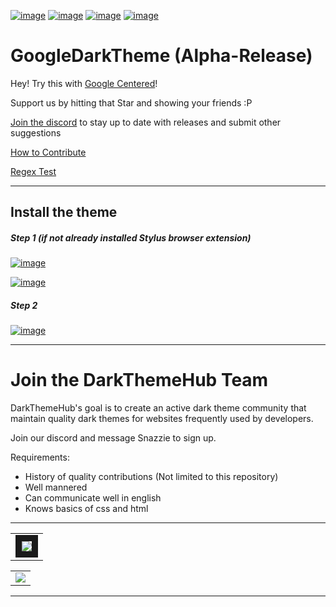 [![image](https://img.shields.io/github/v/release/Darkthemehub/GoogleDarkTheme?style=flat-square)](https://github.com/DarkThemeHub/GoogleDarkTheme/releases/latest)
[![image](https://img.shields.io/github/release-date/darkthemehub/GoogleDarkTheme?color=%23DD7A00&label=Last%20updated&style=flat-square)](https://github.com/DarkThemeHub/GoogleDarkTheme/releases)
[![image](https://img.shields.io/github/contributors/DarkThemehub/GoogleDarkTheme?style=flat-square)](https://github.com/DarkThemeHub/GithubDarkTheme/graphs/contributors)
[![image](https://img.shields.io/github/size/Darkthemehub/GoogleDarkTheme/Generated/github.user.styl?color=purple&label=Theme%20size&style=flat-square)](https://github.com/DarkThemeHub/GoogleDarkTheme/blob/master/Generated/github.user.styl)

# GoogleDarkTheme (Alpha-Release)

Hey! Try this with [Google Centered](https://github.com/DarkThemeHub/GoogleCentered)!

Support us by hitting that Star and showing your friends :P

[Join the discord](https://discord.gg/pSs9YYn) to stay up to date with releases and submit other suggestions

[How to Contribute](https://github.com/DarkThemeHub/GoogleDarkTheme/blob/master/CONTRIBUTING.md)

[Regex Test](https://regex101.com/r/G2PPry/9)

<hr>

## Install the theme

##### Step 1 (if not already installed Stylus browser extension)

[![image](https://img.shields.io/badge/Install-Stylus%20Chrome%20Extension-116b59.svg?longCache=true&style=for-the-badge)](https://chrome.google.com/webstore/detail/stylus/clngdbkpkpeebahjckkjfobafhncgmne/)

[![image](https://img.shields.io/badge/Install-Stylus%20Firefox%20Extension-116b59.svg?longCache=true&style=for-the-badge)](https://addons.mozilla.org/en-GB/firefox/addon/styl-us/)

##### Step 2

[![image](https://img.shields.io/badge/Install/Update%20directly%20with-Stylus-116b59.svg?longCache=true&style=for-the-badge)](https://raw.githubusercontent.com/DarkThemeHub/GoogleDarkTheme/master/Generated/github.user.styl)

<hr>

# Join the DarkThemeHub Team

DarkThemeHub's goal is to create an active dark theme community that maintain quality dark themes for websites frequently used by developers.

Join our discord and message Snazzie to sign up.

Requirements:

-   History of quality contributions (Not limited to this repository)
-   Well mannered
-   Can communicate well in english
-   Knows basics of css and html

<hr>
<table><tr><td>
<img border="10" src="https://i.gyazo.com/2e05020f9f84552b7848fc6370d1c7d5.png"/>
</td></tr></table>
<table><tr><td>
<img src="https://i.gyazo.com/f915f52917c1d9415134b333e55b3681.png"/>
</td></tr></table>
<hr>
